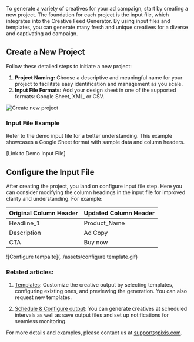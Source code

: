 To generate a variety of creatives for your ad campaign, start by creating a new project. The foundation for each project is the input file, which integrates into the Creative Feed Generator. By using input files and templates, you can generate many fresh and unique creatives for a diverse and captivating ad campaign.

## Create a New Project

Follow these detailed steps to initiate a new project:

1. **Project Naming:** Choose a descriptive and meaningful name for your project to facilitate easy identification and management as you scale.
2. **Input File Formats:** Add your design sheet in one of the supported formats: Google Sheet, XML, or CSV.

![Create new project](../assets/onboarding.gif)

### Input File Example

Refer to the demo input file for a better understanding. This example showcases a Google Sheet format with sample data and column headers.

[Link to Demo Input File]

## Configure the Input File

After creating the project, you land on configure input file step. Here you can consider modifying the column headings in the input file for improved clarity and understanding. For example:

| Original Column Header | Updated Column Header       |
|------------------------|-----------------------------|
| Headline_1             | Product_Name                |
| Description            | Ad Copy                     |
| CTA                    | Buy now                     |

![Configure tempalte](../assets/configure template.gif)

### Related articles:

1. [Templates](templates.md): Customize the creative output by selecting templates, configuring existing ones, and previewing the generation. You can also request new templates.

2. [Schedule & Configure output](output_file_config.md): You can generate creatives at scheduled intervals as well as save output files and set up notifications for seamless monitoring.

For more details and examples, please contact us at [support@pixis.com](mailto:support@pixis.com).